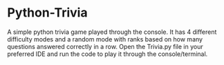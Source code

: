 # Python-Trivia
A simple python trivia game played through the console. 
It has 4 different difficulty modes and a random mode with ranks based on how many questions answered correctly in a row.
Open the Trivia.py file in your preferred IDE and run the code to play it through the console/terminal.

